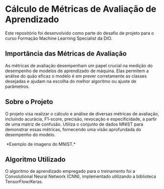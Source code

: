 # Cálculo de Métricas de Avaliação de Aprendizado

Este repositório foi desenvolvido como parte do desafio de projeto para o curso Formação Machine Learning Specialist da DIO.

## Importância das Métricas de Avaliação

As métricas de avaliação desempenham um papel crucial na medição do desempenho de modelos de aprendizado de máquina. Elas permitem a análise do quão eficaz o modelo é em prever corretamente as classes desejadas e ajudam na escolha do melhor algoritmo ou ajuste de parâmetros.

## Sobre o Projeto

O projeto visa realizar o cálculo e análise de diversas métricas de avaliação, incluindo acurácia, F1-score, precisão, revocação e especificidade, a partir de uma matriz de confusão. Utiliza o conjunto de dados MNIST para demonstrar essas métricas, fornecendo uma visão aprofundada do desempenho do modelo.

<img scr = "mnist.png">
*Exemplo de imagens do MNIST.*

## Algoritmo Utilizado

O algoritmo de aprendizado empregado para o treinamento foi a Convolutional Neural Network (CNN), implementado utilizando a biblioteca TensorFlow/Keras. 


